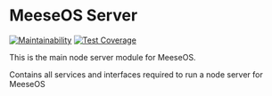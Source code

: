 # MeeseOS Server

[![Maintainability](https://api.codeclimate.com/v1/badges/b2e4c52db03e57b4ad76/maintainability)](https://codeclimate.com/github/os-js/osjs-server/maintainability)
[![Test Coverage](https://api.codeclimate.com/v1/badges/b2e4c52db03e57b4ad76/test_coverage)](https://codeclimate.com/github/os-js/osjs-server/test_coverage)

This is the main node server module for MeeseOS.

Contains all services and interfaces required to run a node server for MeeseOS
